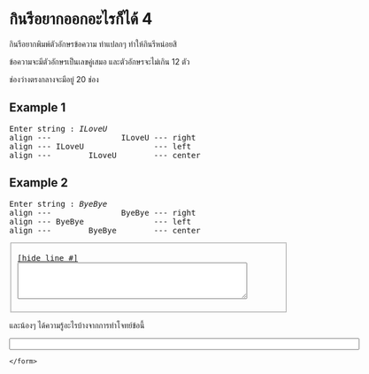 <div id="current" aria-labelledby="ui-id-17" role="tabpanel" class="ui-tabs-panel ui-corner-bottom ui-widget-content" aria-hidden="false">
    <form method="post" action="/elab/lab/submit/1023/11593/19045/" enctype="multipart/form-data" autocomplete="off">
      <div id="assignment-body">
        <input type="hidden" name="csrfmiddlewaretoken" value="KSMa2rlzJkG4p9IiM76sYLah8g9NXNwl9uahtozSZX8TxNtJCfrv27ZhaYaTFSMV">
        <h1>กินรีอยากออกอะไรก็ได้ 4</h1><p>กินรีอยากพิมพ์ตัวอักษรข้อความ ท่าแปลกๆ ทำให้กินรีหน่อยสิ</p><p>ข้อความจะมีตัวอักษรเป็นเลขคู่เสมอ และตัวอักษรจะไม่เกิน 12 ตัว</p><p>ช่องว่างตรงกลางจะมีอยู่ 20 ช่อง</p><h2>Example 1</h2><p></p><pre class="output">Enter string : <em>ILoveU</em>
align ---               ILoveU --- right
align --- ILoveU               --- left
align ---        ILoveU        --- center
</pre><p></p><h2>Example 2</h2><p></p><pre class="output">Enter string : <em>ByeBye</em>
align ---               ByeBye --- right
align --- ByeBye               --- left
align ---        ByeBye        --- center
</pre><p></p><p></p><fieldset><pre><div class="code-menu"><a href="#" class="lineno-toggle">[hide line #]</a></div><code class="source"><textarea class="codeblank" cols="49" name="b1" rows="4" wrap="off" autocomplete="off"></textarea></code></pre></fieldset><p></p><p>และน้องๆ ได้ความรู้อะไรบ้างจากการทำโจทย์ข้อนี้</p><p><input class="textblank" name="b2" size="76" type="text" value=""></p> 
      </div>
      
      
    </form>
  </div>
